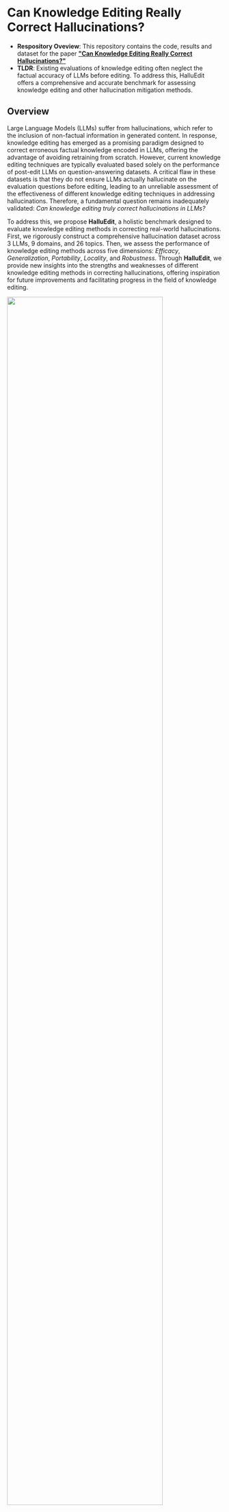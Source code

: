 # Can Knowledge Editing Really Correct Hallucinations?

- **Respository Oveview**: This repository contains the code, results and dataset for the paper **["Can Knowledge Editing Really Correct Hallucinations?"](https://github.com/link-omitted-during-review/hallucination)**
- **TLDR**: Existing evaluations of knowledge editing often neglect the factual accuracy of LLMs before editing. To address this, HalluEdit offers a comprehensive and accurate benchmark for assessing knowledge editing and other hallucination mitigation methods.
<!-- - **Authors** :  -->


## Overview
Large Language Models (LLMs) suffer from hallucinations, which refer to the inclusion of non-factual information in generated content. In response, knowledge editing has emerged as a promising paradigm designed to correct erroneous factual knowledge encoded in LLMs, offering the advantage of avoiding retraining from scratch. However, current knowledge editing techniques are typically evaluated based solely on the performance of post-edit LLMs on question-answering datasets. A critical flaw in these datasets is that they do not ensure LLMs actually hallucinate on the evaluation questions before editing, leading to an unreliable assessment of the effectiveness of different knowledge editing techniques in addressing hallucinations. Therefore, a fundamental question remains inadequately validated: *Can knowledge editing truly correct hallucinations in LLMs?*

To address this, we propose **HalluEdit**, a holistic benchmark designed to evaluate knowledge editing methods in correcting real-world hallucinations. First, we rigorously construct a comprehensive hallucination dataset across 3 LLMs, 9 domains, and 26 topics. Then, we assess the performance of knowledge editing methods across five dimensions: *Efficacy*, *Generalization*, *Portability*, *Locality*, and *Robustness*. Through **HalluEdit**, we provide new insights into the strengths and weaknesses of different knowledge editing methods in correcting hallucinations, offering inspiration for future improvements and facilitating progress in the field of knowledge editing.


<img src="https://github.com//blob/master/data/intro.png" width=85%>


# Table of Contents
1. [Overview](#overview)
2. [Repository Structure](#repository-structure)
3. [Installation](#installation)
4. [Usage](#usage)
    1. [Data Preparation](#data-preparation)
    2. [Running Experiments](#running-experiments)
<!-- 5. [Contributing](#contributing) -->
5. [Acknowledgements](#acknowledgements)


## Repository Structure
- `data/`: Contains the dataset.
- `code/`: Includes scripts and code to reproduce the results in the paper.
- `results/`: Results of the experiments.


## Installation
To set up the environment for running the code, follow these steps:

1. Clone the repository:
    ```bash
    git clone https://github.com/link-omitted-during-review/hallu-edit.git
    cd hallu-edit
    ```

2. Create a virtual environment and activate it:
    ```bash
    conda create -n HalluEdit python=3.9
    conda activate HalluEdit
    ```

3. Install the required dependencies:
    ```bash
    pip install -r requirements.txt
    ```


## Usage

### Data Preparation

1. Datasets are stored in the `data/` directory. There are three folders:

```bash
data/
    ├── questions
    │   ├── hallucination_final
    │   │   ├── llama_2_7b_chat_hf
    │   │   ├── meta_llama_3_8b_instruct
    │   │   └── mistral_7b_instruct_v0.3
    ├── topic
    └── triplet
```

### Running Experiments

To get started (e.g. using ROME to edit llama3-8b on the places_landmark data), run:

```bash
python3 edit_all_method.py \
    --model_name=llama3-8b \
    --edit_method=ROME \
    --topic_name=places_landmark \
    --device_edit=0 \
    --device_eval=1 \
    --model_eval=meta-llama/Meta-Llama-3-8B-Instruct
```

<!-- If you use an API model (such as GPT-4) as the evaluator, you need to set your `YOUR_API_KEY` in Line 60 of `code/editor_new_eval.py`. One example is as follows: -->

We a local LLM (e.g., Llama3-8b) as the evaluator (to evalueate if model reponses match the labels). We recommend running experiments with at least one GPU with 48 GB of memory (we use NVIDIA RTX A6000 GPUs) or two GPUs with 24 GB of vRAM: one for loading the edited models (both the pre-edit and post-edit models) and one for loading the local evaluation model. Modify the device number and the evaluation model through `--model_eval` and `--device_eval` as shown in the example above:

For full experiments:
1. To run the knowledge editing experiment for all the 26 topics:
    ```bash
    ./code/edit_all_topic.sh
    ```

<!-- 2. To run the bias injection experiment:
    ```bash
    ./code/edit.sh
    ```


<!-- An OpenAI API key is required for GPT-4 evaluation. Save it in the "api_key.json" file. -->

We evaluate instruction-tuned models including `Llama-2-7B-chat`, `Llama-3-8B-Instruct`, and `Mistral-7B-v0.3`. All parameters are in the `code/hparams/<method_name>/<model_name>`. 

Results are stored at `llama_2_7b_chat_hf`, `meta_llama_3_8b_instruct`, `mistral_7b_instruct_v0` under the `results` folder.

To summarize the results, use the jupyter notebook `code/result_summary.ipynb` and `code/previous_benchmarks.ipynb`
<!-- 
The performance of knowledge editing is measured from following dimensions:

- `Efficacy`: whether the edited models could recall the exact editing fact under editing prompts
- `Generalization`: whether the edited models could recall the editing fact under paraphrase prompts
- `Locality`: whether the output of the edited models for inputs out of editing scope remains unchanged after editing
- `Additivity`: the degree of perturbation to neighboring knowledge when appending. -->


<!-- ## Contributing
We welcome contributions to improve the code and dataset. Please open an issue or submit a pull request if you have any suggestions or improvements. -->


## License
This project is licensed under the Creative Commons Attribution 4.0 International License (CC BY 4.0). 


## Ethics Statement



## Acknowledgements
We gratefully acknowledge the use of code and data from the following projects: [GRACE](https://github.com/thartvigsen/grace), [EasyEdit](https://github.com/zjunlp/EasyEdit), [ROME](https://github.com/kmeng01/rome), [MEMIT](https://github.com/kmeng01/memit)
<!-- [IKE]() -->

<!-- ## Citation
If you find our paper or code useful, we will greatly appreacite it if you could consider citing our paper:
```

``` -->

<!-- Please note that we do not have ownership of the data and therefore cannot provide a license or control its use. However, we kindly request that the data only be used for research purposes. -->
